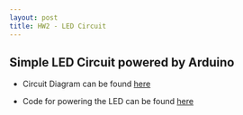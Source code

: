 ```yaml
---
layout: post
title: HW2 - LED Circuit
---
```


<h2> Simple LED Circuit powered by Arduino </h2>


* Circuit Diagram can be found <a href="https://github.com/gbangera/CSE-592/blob/master/assignment2/circuit.png"> here</a>

* Code for powering the LED can be found <a href="https://github.com/gbangera/CSE-592/blob/master/assignment2/led_light.ino"> here</a>
